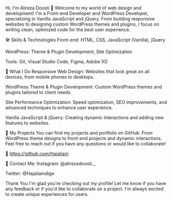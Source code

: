 
Hi, I'm Alireza Doosti 👋
Welcome to my world of web design and development! I'm a Front-end Developer and WordPress Developer, specializing in Vanilla JavaScript and jQuery. From building responsive websites to designing custom WordPress themes and plugins, I focus on writing clean, optimized code for the best user experience.

🛠 Skills & Technologies
Front-end: HTML, CSS, JavaScript (Vanilla), jQuery

WordPress: Theme & Plugin Development, Site Optimization

Tools: Git, Visual Studio Code, Figma, Adobe XD

📌 What I Do
Responsive Web Design: Websites that look great on all devices, from mobile phones to desktops.

WordPress Theme & Plugin Development: Custom WordPress themes and plugins tailored to client needs.

Site Performance Optimization: Speed optimization, SEO improvements, and advanced techniques to enhance user experience.

Vanilla JavaScript & jQuery: Creating dynamic interactions and adding new features to websites.

📂 My Projects
You can find my projects and portfolio on GitHub. From WordPress theme designs to front-end projects and dynamic interactions. Feel free to reach out if you have any questions or would like to collaborate!

🔗 https://github.com/Hajaliam

💬 Contact Me:
Instagram: @alirezadoosti._

Twitter: @Hajaliamdige

Thank You
I'm glad you're checking out my profile! Let me know if you have any feedback or if you'd like to collaborate on a project. I'm always excited to create unique experiences for users.
